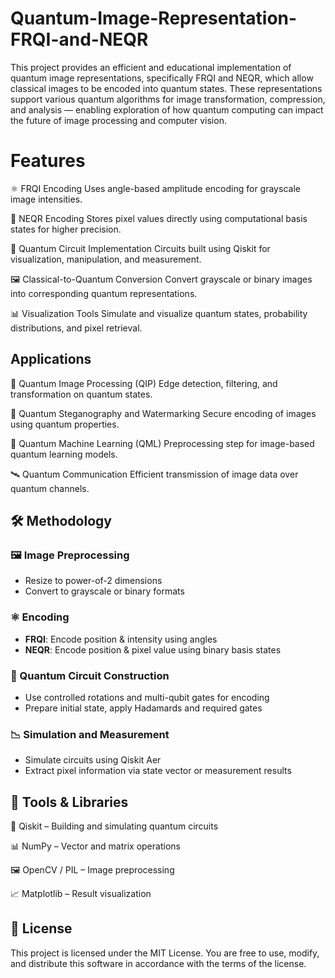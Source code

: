 # Quantum-Image-Representation-FRQI-and-NEQR
This project provides an efficient and educational implementation of quantum image representations, specifically FRQI and NEQR, which allow classical images to be encoded into quantum states. These representations support various quantum algorithms for image transformation, compression, and analysis — enabling exploration of how quantum computing can impact the future of image processing and computer vision.

# Features
⚛️ FRQI Encoding
Uses angle-based amplitude encoding for grayscale image intensities.

🧮 NEQR Encoding
Stores pixel values directly using computational basis states for higher precision.

🔄 Quantum Circuit Implementation
Circuits built using Qiskit for visualization, manipulation, and measurement.

🖼️ Classical-to-Quantum Conversion
Convert grayscale or binary images into corresponding quantum representations.

📊 Visualization Tools
Simulate and visualize quantum states, probability distributions, and pixel retrieval.



Applications
-------

🧠 Quantum Image Processing (QIP)
Edge detection, filtering, and transformation on quantum states.

🔐 Quantum Steganography and Watermarking
Secure encoding of images using quantum properties.

🧪 Quantum Machine Learning (QML)
Preprocessing step for image-based quantum learning models.

🛰️ Quantum Communication
Efficient transmission of image data over quantum channels.

🛠️ Methodology
-----------------

### 🖼️ Image Preprocessing
- Resize to power-of-2 dimensions  
- Convert to grayscale or binary formats

### ⚛️ Encoding
- **FRQI**: Encode position & intensity using angles  
- **NEQR**: Encode position & pixel value using binary basis states

### 🧱 Quantum Circuit Construction
- Use controlled rotations and multi-qubit gates for encoding  
- Prepare initial state, apply Hadamards and required gates

### 📉 Simulation and Measurement
- Simulate circuits using Qiskit Aer  
- Extract pixel information via state vector or measurement results

🧰 Tools & Libraries
------------------
🧪 Qiskit – Building and simulating quantum circuits

📊 NumPy – Vector and matrix operations

🖼️ OpenCV / PIL – Image preprocessing

📈 Matplotlib – Result visualization

📜 License
--------------
This project is licensed under the MIT License.
You are free to use, modify, and distribute this software in accordance with the terms of the license.
